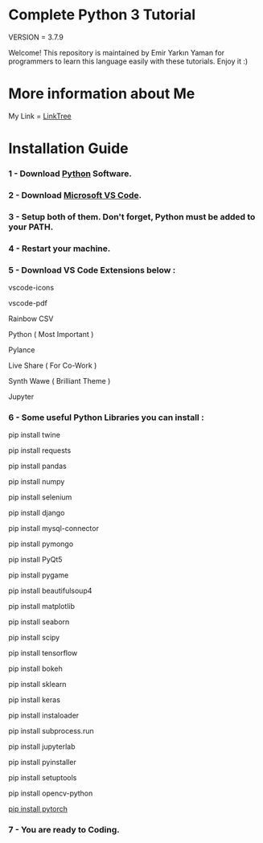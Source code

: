 # Complete Python 3 Tutorial

VERSION = 3.7.9

Welcome! This repository is maintained by Emir Yarkın Yaman for programmers to learn this language easily with these tutorials. Enjoy it :)

# More information about Me

My Link = [LinkTree](https://linktr.ee/Weinoose)

# Installation Guide

### 1 - Download [Python](https://www.python.org) Software.

### 2 - Download [Microsoft VS Code](https://code.visualstudio.com/download).

### 3 - Setup both of them. Don't forget, Python must be added to your PATH.

### 4 - Restart your machine.

### 5 - Download VS Code Extensions below : 
vscode-icons

vscode-pdf

Rainbow CSV

Python ( Most Important )

Pylance

Live Share ( For Co-Work )

Synth Wawe ( Brilliant Theme )

Jupyter

### 6 - Some useful Python Libraries you can install :

pip install twine

pip install requests

pip install pandas

pip install numpy

pip install selenium

pip install django

pip install mysql-connector

pip install pymongo

pip install PyQt5

pip install pygame

pip install beautifulsoup4

pip install matplotlib

pip install seaborn

pip install scipy

pip install tensorflow

pip install bokeh

pip install sklearn

pip install keras

pip install instaloader

pip install subprocess.run

pip install jupyterlab

pip install pyinstaller

pip install setuptools

pip install opencv-python

[pip install pytorch](https://pytorch.org)

### 7 - You are ready to Coding.
